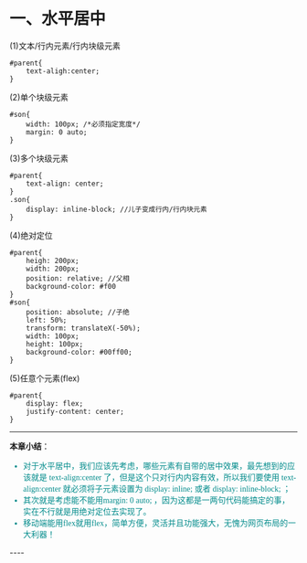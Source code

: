 # 一、水平居中
(1)文本/行内元素/行内块级元素
```
#parent{
    text-aligh:center;
}
```
(2)单个块级元素
```
#son{
    width: 100px; /*必须指定宽度*/
    margin: 0 auto;
}
```
(3)多个块级元素
```
#parent{
    text-align: center;
}
.son{
    display: inline-block; //儿子变成行内/行内块元素
}
```
(4)绝对定位
```
#parent{
    heigh: 200px;
    width: 200px;
    position: relative; //父相
    background-color: #f00
}
#son{
    position: absolute; //子绝
    left: 50%;
    transform: translateX(-50%);
    width: 100px;
    height: 100px;
    background-color: #00ff00;
}
```
(5)任意个元素(flex)
```
#parent{
    display: flex;
    justify-content: center;
}
```
----
**本章小结**：
<font face="黑体" color="DarkCyan">
- 对于水平居中，我们应该先考虑，哪些元素有自带的居中效果，最先想到的应该就是 text-align:center 了，但是这个只对行内内容有效，所以我们要使用 text-align:center 就必须将子元素设置为 display: inline; 或者 display: inline-block; ；
- 其次就是考虑能不能用margin: 0 auto; ，因为这都是一两句代码能搞定的事，实在不行就是用绝对定位去实现了。
- 移动端能用flex就用flex，简单方便，灵活并且功能强大，无愧为网页布局的一大利器！
</font>
----